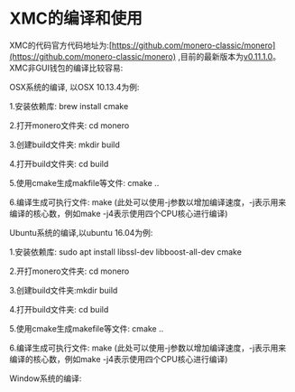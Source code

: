 # XMC的编译和使用

XMC的代码官方代码地址为:[https://github.com/monero-classic/monero](https://github.com/monero-classic/monero) ,目前的最新版本为[v0.11.1.0](https://github.com/monero-classic/monero/releases/tag/v0.11.1.0)。 XMC非GUI钱包的编译比较容易:

OSX系统的编译, 以OSX 10.13.4为例:

1.安装依赖库: brew install cmake

2.打开monero文件夹: cd monero

3.创建build文件夹: mkdir build

4.打开build文件夹: cd build

5.使用cmake生成makfile等文件: cmake ..

6.编译生成可执行文件: make \(此处可以使用-j参数以增加编译速度，-j表示用来编译的核心数，例如make -j4表示使用四个CPU核心进行编译\)

Ubuntu系统的编译,以ubuntu 16.04为例:

1.安装依赖库: sudo apt install libssl-dev libboost-all-dev cmake

2.开打monero文件夹: cd monero

3.创建build文件夹:mkdir build

4.打开build文件夹: cd build

5.使用cmake生成makefile等文件: cmake ..

6.编译生成可执行文件: make \(此处可以使用-j参数以增加编译速度，-j表示用来编译的核心数，例如make -j4表示使用四个CPU核心进行编译\)

Window系统的编译:

